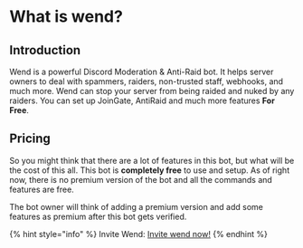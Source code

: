 # What is wend?

## Introduction

Wend is a powerful Discord Moderation & Anti-Raid bot. It helps server owners to deal with spammers, raiders, non-trusted staff, webhooks, and much more. Wend can stop your server from being raided and nuked by any raiders. You can set up JoinGate, AntiRaid and much more features **For Free**.

## Pricing

So you might think that there are a lot of features in this bot, but what will be the cost of this all. This bot is **completely free** to use and setup. As of right now, there is no premium version of the bot and all the commands and features are free.

The bot owner will think of adding a premium version and add some features as premium after this bot gets verified. 

{% hint style="info" %}
Invite Wend: [Invite wend now!](https://dsc.gg/wendbot)
{% endhint %}

